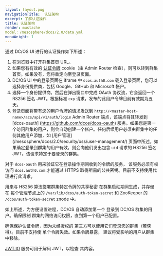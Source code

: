 ```yaml
---
layout: layout.pug
navigationTitle:  认证架构
excerpt: 了解认证操作
title: 认证架构
render: mustache
model：/mesosphere/dcos/2.0/data.yml
menuWeight: 1
---
```


通过 DC/OS UI 进行的认证操作如下所述：

1. 在浏览器中打开群集首页 URL。
1. 如果您有有效的 [认证令牌](/mesosphere/dcos/2.0/security/oss/managing-authentication#log-in-cli) cookie（由 Admin Router 检查），则可以转到群集首页。如果没有，您将重定向至登录页面。
3. DC/OS UI 中的登录页面在 iframe 中 `dcos.auth0.com` 载入登录页面，您可以选择身份提供商，包括 Google、GitHub 和 Microsoft 帐户。
4. 选择一个身份提供商，然后在弹出窗口中完成 OAuth 协议流，它会返回一个 RS256 签名 JWT。根据标准 `exp` 请求，发布的此用户令牌目前有效期为五天。
5. 登录页面将带有您的用户令牌的请求发送到 `http://<master-host-name>/acs/api/v1/auth/login` Admin Router 端点，该端点将其转发到 [dcos-oauth] (https://github.com/dcos/dcos-oauth) 服务。如果您是第一个访问群集的用户，则会自动创建一个帐户。任何后续用户必须由群集中的任何其他用户添加，如 [用户管理] (/mesosphere/dcos/2.0/security/oss/user-management/) 页面中所述。如果确定登录到群集的用户有效，则会向他们发出包含 `uid` 请求的 HS256 签名 JWT，该请求特定于要登录的群集。

对于 `dcos-oauth` 用来验证它在登录操作期间收到的令牌的服务，
该服务必须有权访问 `dcos.auth0.com` 才能通过
HTTPS 取得所需的公共密钥。目前不支持使用代理进行此请求。

用来与 HS256 算法签署群集特定令牌的共享秘密
在群集启动期间生成，并存储在
每个管理节点上的 `/var/lib/dcos/auth-token-secret` 和
ZooKeeper 的 `/dcos/auth-token-secret` znode 中。

如上所述，为方便设置进程，DC/OS 自动添加第一个
登录到 DC/OS 群集的用户。确保限制
群集的网络访问权限，直到第一个用户已配置。

确保保护认证令牌，因为未经授权的
第三方可以使用它们登录您的群集（若获得）。目前不支持使
单个令牌失效。如果令牌暴露，
建议将受影响的用户从群集中移除。

[JWT.IO](https://jwt.io) 服务可用于解码 JWT，以检查
其内容。
